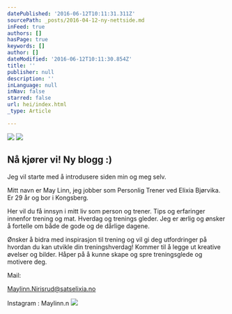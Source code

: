 ```yaml
---
datePublished: '2016-06-12T10:11:31.311Z'
sourcePath: _posts/2016-04-12-ny-nettside.md
inFeed: true
authors: []
hasPage: true
keywords: []
author: []
dateModified: '2016-06-12T10:11:30.854Z'
title: ''
publisher: null
description: ''
inLanguage: null
inNav: false
starred: false
url: hei/index.html
_type: Article

---
```

![](https://the-grid-user-content.s3-us-west-2.amazonaws.com/68957967-2f2f-4ec8-b252-34db5c427679.jpg)
![](https://the-grid-user-content.s3-us-west-2.amazonaws.com/bf68e7b0-b27f-4d80-9baa-07b9203313fb.jpg)

## Nå kjører vi! Ny blogg :)

Jeg vil starte med å introdusere siden min og meg selv.

Mitt navn er May Linn, jeg jobber som Personlig Trener ved Elixia Bjørvika. Er 29 år og bor i Kongsberg.

Her vil du få innsyn i mitt liv som person og trener. Tips og erfaringer innenfor trening og mat. Hverdag og trenings gleder. Jeg er ærlig og ønsker å fortelle om både de gode og de dårlige dagene.

Ønsker å bidra med inspirasjon til trening og vil gi deg utfordringer på hvordan du kan utvikle din treningshverdag! Kommer til å legge ut kreative øvelser og bilder. Håper på å kunne skape og spre treningsglede og motivere deg.

Mail:

Maylinn.Nirisrud@satselixia.no

Instagram : Maylinn.n
![](https://the-grid-user-content.s3-us-west-2.amazonaws.com/18614bde-f59e-4d8a-83c2-20073742dce9.jpg)